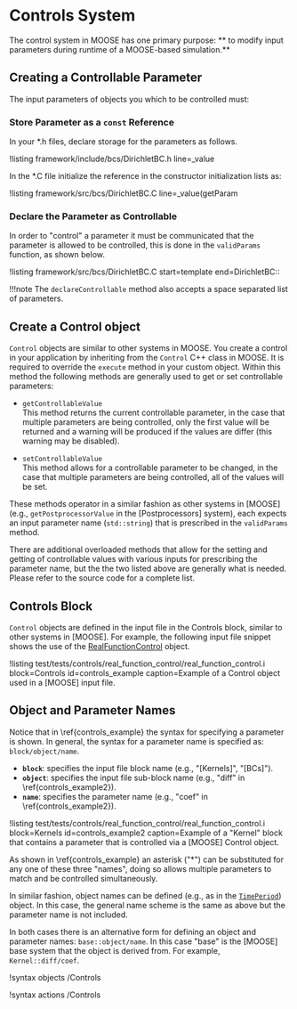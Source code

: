 # Controls System

The control system in MOOSE has one primary purpose: ** to modify input parameters during runtime
of a MOOSE-based simulation.**

## Creating a Controllable Parameter

The input parameters of objects you which to be controlled must:

### Store Parameter as a `const` Reference
In your *.h files, declare storage for the parameters as follows.

!listing framework/include/bcs/DirichletBC.h line=_value

In the *.C file initialize the reference in the constructor initialization lists as:

!listing framework/src/bcs/DirichletBC.C line=_value(getParam

### Declare the Parameter as Controllable

In order to "control" a parameter it must be communicated that the parameter is allowed to be
controlled, this is done in the `validParams` function, as shown below.


!listing framework/src/bcs/DirichletBC.C start=template end=DirichletBC::

!!!note
    The `declareControllable` method also accepts a space separated list of parameters.


## Create a Control object

`Control` objects are similar to other systems in MOOSE. You create a control in your application
by inheriting from the `Control` C++ class in MOOSE. It is required to override the `execute`
method in your custom object. Within this method the following methods are generally used to get
or set controllable parameters:

  * `getControllableValue` <br>
  This method returns the current controllable parameter, in the case that multiple parameters are
  being controlled, only the first value will be returned and a warning will be produced if the
  values are differ (this warning may be disabled).

  * `setControllableValue` <br>
  This method allows for a controllable parameter to be changed, in the case that multiple
  parameters are being controlled, all of the values will be set.

These methods operator in a similar fashion as
other systems in [MOOSE] (e.g., `getPostprocessorValue` in the [Postprocessors] system), each
expects an input parameter name (`std::string`) that is prescribed in the `validParams` method.

There are additional overloaded methods that allow for the
setting and getting of controllable values with various inputs for prescribing the parameter name,
but the the two listed above are generally what is needed.
Please refer to the source code for a complete list.

## Controls Block
`Control` objects are defined in the input file in the Controls block, similar to other systems
in [MOOSE]. For example, the following input file snippet shows the use of the
[RealFunctionControl](framework/RealFunctionControl.md) object.

!listing test/tests/controls/real_function_control/real_function_control.i block=Controls id=controls_example caption=Example of a Control object used in a [MOOSE] input file.

## Object and Parameter Names

Notice that in \ref{controls_example} the syntax for specifying a parameter is shown. In general,
the syntax for a parameter name is specified as: `block/object/name`.

* **`block`**: specifies the input file block name (e.g., "[Kernels]", "[BCs]").
* **`object`**: specifies the input file sub-block name (e.g., "diff" in \ref{controls_example2}).
* **`name`**: specifies the parameter name (e.g., "coef" in \ref{controls_example2}).

!listing test/tests/controls/real_function_control/real_function_control.i block=Kernels id=controls_example2 caption=Example of a "Kernel" block that contains a parameter that is controlled via a [MOOSE] Control object.

As shown in \ref{controls_example} an asterisk ("*") can be substituted for any one of these three
"names", doing so allows multiple parameters to match and be controlled simultaneously.

In similar fashion, object names can be defined (e.g., as in the
[`TimePeriod`](framework/TimePeriod.md)) object. In this case, the general name scheme is the same
as above but the parameter name is not included.

In both cases there is an alternative form for defining an object and parameter names:
`base::object/name`. In this case "base" is the [MOOSE] base system that the object is derived from.
For example, `Kernel::diff/coef`.

!syntax objects /Controls

!syntax actions /Controls
